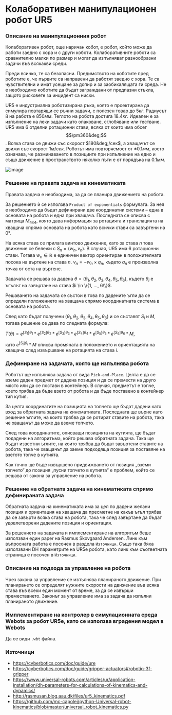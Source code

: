 # Колаборативен манипулационен робот UR5

### Описание на манипулационния робот

Колаборативен робот, още наричан кобот, е робот, който може да работи заедно с хора и с други коботи. Колаборативните роботи са сравнително малки по размер и могат да изпълняват разнообразни задачи във всякакви среди.

Преди всичко, те са безопасни. Предимството на коботите пред роботите е, че първите са направени да работят заедно с хора. Те са чувствителни и имат усещане за допир и за заобикалящата ги среда. Не е необходимо коботите да бъдат заграждани от предпазни стъкла, защото рисковете за инцидент са ниски.

UR5 е индустриална роботизирана ръка, която е проектирана да симулира повтарящи се ръчни задачи, с полезен товар до $5 кг$. Радиусът й на работа е $850 мм$. Теглото на робота достига $18.4 кг$. Идеален е за изпълнение на леки задачи като опаковане, сглобяване или тестване. UR5 има 6 отделни ротационни стави, всяка от които има обсег $$\pm360&deg;$$. Всяка става се движи със скорост $180&deg;/сек$, а хващачът се движи със скорост $1 м/сек$. Роботът има повторяемост от $\pm0.1 мм$, което означава, че разминаването в позициите при изпълнение на едно и също движение в пространството няколко пъти е от порядъка на $0.1 мм$.

![image](https://github.com/user-attachments/assets/43c01414-b9d0-4ec4-90d0-388a9a8d0e38)


### Решение на правата задача на кинематиката

Правата задача е необходима, за да се планира движението на робота.

За решението ѝ се използва `Product of exponentials` формулата. За нея е необходимо да бъдат дефинирани две координатни системи – една в основата на робота и една при хващача. Последната се описва с матрица $М_{4x4}$, която дава информация за ротацията и транслацията на хващача спрямо основата на робота като всички стави са завъртени на 0&deg;.

На всяка става се прилага винтово движение, като за става $n$ това движение се бележи с $S_{n} = (w_{n}, v_{n})$. В случая, UR5 има 6 ротационни стави. Тогава $w_{n} \in \mathbb{R}$ е единичен вектор ориентиран в положителната посока на въртене на става $n$. $v_{n} = - w_{n} × q_{n}$, където $q_{n}$ е произволна точка от оста на въртене.

Задачата се решава за дадена $\theta = (\theta_{1}, \theta_{2}, \theta_{3}, \theta_{4}, \theta_{5}, \theta_{6})$, където $\theta_{i}$ е ъгълът на завъртане на става $i \in \\{1, …, 6\\}$.

Решаването на задачата се състои в това по дадените ъгли да се определи положението на хващача спрямо координатната система в основата на робота.

След като бъдат получени $(\theta_{1}, \theta_{2}, \theta_{3}, \theta_{4}, \theta_{5}, \theta_{6})$ и се съставят $S_{i}$ и $М$, тогава решение се дава по следната формула:

$T(\theta) = e^{[S_{1}]\theta_{1}} * e^{[S_{2}]\theta_{2}} * e^{[S_{3}]\theta_{3}} * e^{[S_{4}]\theta_{4}} * e^{[S_{5}]\theta_{5}} * e^{[S_{6}]\theta_{6}} * M,$

като $e^{[S_{i}]\theta_{i}} * М$ описва промяната в положението и ориентацията на хващача след извършване на ротацията на става $i$.

### Дефиниране на задачата, която ще изпълнява робота

Роботът ще изпълнява задача от вида `Pick-and-Place`. Целта е да се вземе даден предмет от дадена позиция и да се премести на друго място или да се постави в контейнер. В случая, предметът е топче, което трябва да бъде взето от робота и да бъде поставено в контейнер тип кутия.

За целта координатите на позицията на топчето ще бъдат дадени като вход за обратната задача на кинематиката. Последната ще върне като решение ъглите, на които трябва да се ротират ставите на робота, така че хващачът да може да вземе топчето.

След това координатите, описващи позицията на кутията, ще бъдат подадени на алгоритъма, който решава обратната задача. Така ще бъдат известни ъглите, на които трябва да бъдат завъртени ставите на робота, така че хващачът да заеме подходяща позиция за поставяне на взетото топче в кутията.

Как точно ще бъде извършено придвижването от позиция „вземи топчето“ до позиция „пусни топчето в кутията“ е проблем, който се решава от закона за управление на робота.

### Решение на обратната задача на кинематиката спрямо дефинираната задача

Обратната задача на кинематиката има за цел по дадени желани позиция и ориентация на хващача да пресметне на какъв ъгъл трябва да се завърти всяка става на робота, така че след завъртане да бъдат удовлетворени дадените позиция и ориентация.

За решението на задачата и имплементиране на алгоритъм беше използван един paper на Rasmus Skovgaard Andersen. Линк към въпросната работа е посочен в раздела `Източници`.
Също така бяха използвани DH параметрите на UR5e робота, като линк към съответната страница е посочен в `Източници`.

### Описание на подхода за управление на робота

Чрез закона за управление се изпълнява планираното движение. При планирането се определят нужните скорости на движение във всяка става във всеки един момент от време, за да се извърши преместването. Законът за управление има за задача да изпълни планираното движение.

### Имплементиране на контролер в симулационната среда Webots за робот UR5e, като се използва вградения модел в Webots

Да се види `.wbt` файла.

### Източници

  - https://cyberbotics.com/doc/guide/ure
  - https://cyberbotics.com/doc/guide/gripper-actuators#robotiq-3f-gripper
  - https://www.universal-robots.com/articles/ur/application-installation/dh-parameters-for-calculations-of-kinematics-and-dynamics/
  - http://rasmusan.blog.aau.dk/files/ur5_kinematics.pdf
  - https://github.com/mc-capolei/python-Universal-robot-kinematics/blob/master/universal_robot_kinematics.py

